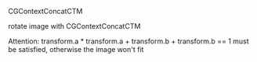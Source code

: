 CGContextConcatCTM

rotate image with CGContextConcatCTM

Attention: transform.a * transform.a + transform.b + transform.b == 1 must be satisfied, otherwise the image won't fit
